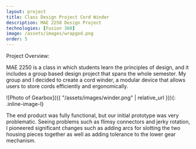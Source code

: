 ```yaml
---
layout: project
title: Class Design Project Cord Winder
description: MAE 2250 Design Project
technologies: [Fusion 360]
image: /assets/images/wrapgod.png
order: 5
---
```


Project Overview:

MAE 2250 is a class in which students learn the principles of design, and it includes a group based design project that spans the whole semester. My group and I decided to create a cord winder, a modular device that allows users to store cords efficiently and ergonomically.

![Photo of Gearbox]({{ "/assets/images/winder.png" | relative_url }}){: .inline-image-l}

The end product was fully functional, but our initial prototype was very problematic. Seeing problems such as flimsy connectors and jerky rotation, I pioneered significant changes such as adding arcs for slotting the two housing pieces together as well as adding tolerance to the lower gear mechanism. 